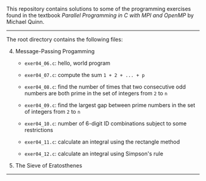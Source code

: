 
This repository contains solutions to some of the programming exercises found in
the textbook _Parallel Programming in C with MPI and OpenMP_ by Michael Quinn.

********************

The root directory contains the following files:

4. Message-Passing Progamming

	* `exer04_06.c`: hello, world program
	
    * `exer04_07.c`: compute the sum `1 + 2 + ... + p`
	
    * `exer04_08.c`: find the number of times that two consecutive odd numbers
	  are both prime in the set of integers from `2` to `n`
	  
	* `exer04_09.c`: find the largest gap between prime numbers in the set of
      integers from `2` to `n`
	  
	* `exer04_10.c`: number of 6-digit ID combinations subject to some
      restrictions
	  
	* `exer04_11.c`: calculate an integral using the rectangle method
	
	* `exer04_12.c`: calculate an integral using Simpson's rule
	
5. The Sieve of Eratosthenes

	
********************
